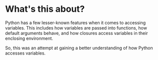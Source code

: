 # What's this about?

Python has a few lesser-known features when it comes to accessing variables. This includes how variables are passed into functions, how default arguments behave, and how closures access variables in their enclosing environment.

So, this was an attempt at gaining a better understanding of how Python accesses variables.
